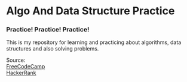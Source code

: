# Algo And Data Structure Practice

### Practice! Practice! Practice!
This is my repository for learning and practicing about algorithms, data structures and also solving problems.

Source:
<br />
<a rel="dct:publisher"
     href="https://www.freecodecamp.org/learn/">
    <span property="dct:title">FreeCodeCamp</span></a>
<br />
<a rel="dct:publisher"
     href="https://www.hackerrank.com">
    <span property="dct:title">HackerRank</span></a>
